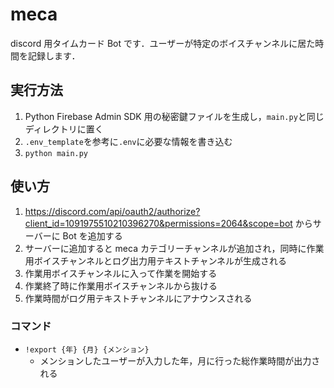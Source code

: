 # meca

discord 用タイムカード Bot です．ユーザーが特定のボイスチャンネルに居た時間を記録します．

## 実行方法

1. Python Firebase Admin SDK 用の秘密鍵ファイルを生成し，`main.py`と同じディレクトリに置く
2. `.env_template`を参考に`.env`に必要な情報を書き込む
3. `python main.py`

## 使い方

1. https://discord.com/api/oauth2/authorize?client_id=1091975510210396270&permissions=2064&scope=bot からサーバーに Bot を追加する
2. サーバーに追加すると meca カテゴリーチャンネルが追加され，同時に作業用ボイスチャンネルとログ出力用テキストチャンネルが生成される
3. 作業用ボイスチャンネルに入って作業を開始する
4. 作業終了時に作業用ボイスチャンネルから抜ける
5. 作業時間がログ用テキストチャンネルにアナウンスされる

### コマンド

- `!export {年} {月} {メンション}`
  - メンションしたユーザーが入力した年，月に行った総作業時間が出力される
